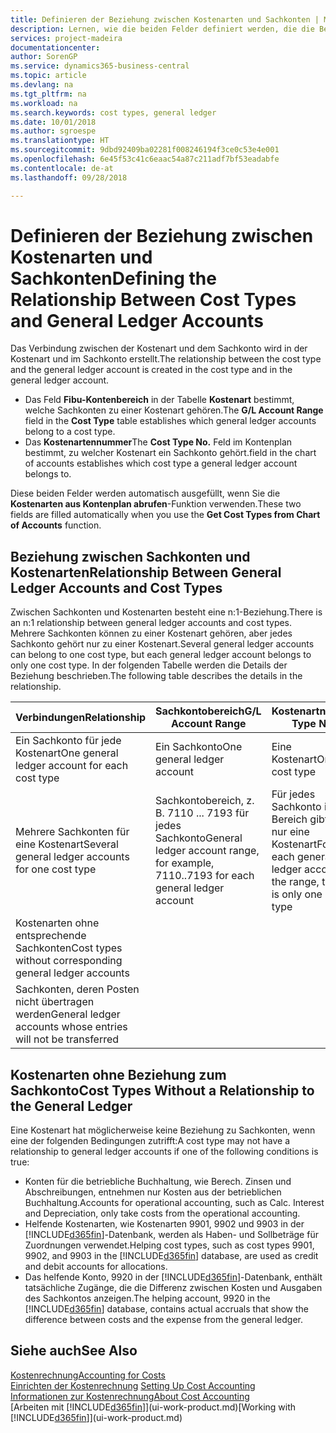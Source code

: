 ```yaml
---
title: Definieren der Beziehung zwischen Kostenarten und Sachkonten | Microsoft Docs
description: Lernen, wie die beiden Felder definiert werden, die die Beziehung zwischen Kostenart und Sachkonto festlegen
services: project-madeira
documentationcenter: 
author: SorenGP
ms.service: dynamics365-business-central
ms.topic: article
ms.devlang: na
ms.tgt_pltfrm: na
ms.workload: na
ms.search.keywords: cost types, general ledger
ms.date: 10/01/2018
ms.author: sgroespe
ms.translationtype: HT
ms.sourcegitcommit: 9dbd92409ba02281f008246194f3ce0c53e4e001
ms.openlocfilehash: 6e45f53c41c6eaac54a87c211adf7bf53eadabfe
ms.contentlocale: de-at
ms.lasthandoff: 09/28/2018

---
```

# <a name="defining-the-relationship-between-cost-types-and-general-ledger-accounts"></a><span data-ttu-id="83fff-103">Definieren der Beziehung zwischen Kostenarten und Sachkonten</span><span class="sxs-lookup"><span data-stu-id="83fff-103">Defining the Relationship Between Cost Types and General Ledger Accounts</span></span>
<span data-ttu-id="83fff-104">Das Verbindung zwischen der Kostenart und dem Sachkonto wird in der Kostenart und im Sachkonto erstellt.</span><span class="sxs-lookup"><span data-stu-id="83fff-104">The relationship between the cost type and the general ledger account is created in the cost type and in the general ledger account.</span></span>  

* <span data-ttu-id="83fff-105">Das Feld **Fibu-Kontenbereich** in der Tabelle **Kostenart** bestimmt, welche Sachkonten zu einer Kostenart gehören.</span><span class="sxs-lookup"><span data-stu-id="83fff-105">The **G/L Account Range** field in the **Cost Type** table establishes which general ledger accounts belong to a cost type.</span></span>  
* <span data-ttu-id="83fff-106">Das **Kostenartennummer**</span><span class="sxs-lookup"><span data-stu-id="83fff-106">The **Cost Type No.**</span></span> <span data-ttu-id="83fff-107">Feld im Kontenplan bestimmt, zu welcher Kostenart ein Sachkonto gehört.</span><span class="sxs-lookup"><span data-stu-id="83fff-107">field in the chart of accounts establishes which cost type a general ledger account belongs to.</span></span>  

<span data-ttu-id="83fff-108">Diese beiden Felder werden automatisch ausgefüllt, wenn Sie die **Kostenarten aus Kontenplan abrufen**-Funktion verwenden.</span><span class="sxs-lookup"><span data-stu-id="83fff-108">These two fields are filled automatically when you use the **Get Cost Types from Chart of Accounts** function.</span></span>  

## <a name="relationship-between-general-ledger-accounts-and-cost-types"></a><span data-ttu-id="83fff-109">Beziehung zwischen Sachkonten und Kostenarten</span><span class="sxs-lookup"><span data-stu-id="83fff-109">Relationship Between General Ledger Accounts and Cost Types</span></span>  
<span data-ttu-id="83fff-110">Zwischen Sachkonten und Kostenarten besteht eine n:1-Beziehung.</span><span class="sxs-lookup"><span data-stu-id="83fff-110">There is an n:1 relationship between general ledger accounts and cost types.</span></span> <span data-ttu-id="83fff-111">Mehrere Sachkonten können zu einer Kostenart gehören, aber jedes Sachkonto gehört nur zu einer Kostenart.</span><span class="sxs-lookup"><span data-stu-id="83fff-111">Several general ledger accounts can belong to one cost type, but each general ledger account belongs to only one cost type.</span></span> <span data-ttu-id="83fff-112">In der folgenden Tabelle werden die Details der Beziehung beschrieben.</span><span class="sxs-lookup"><span data-stu-id="83fff-112">The following table describes the details in the relationship.</span></span>  

|<span data-ttu-id="83fff-113">Verbindungen</span><span class="sxs-lookup"><span data-stu-id="83fff-113">Relationship</span></span>|<span data-ttu-id="83fff-114">**Sachkontobereich**</span><span class="sxs-lookup"><span data-stu-id="83fff-114">**G/L Account Range**</span></span>|<span data-ttu-id="83fff-115">**Kostenartnr.**</span><span class="sxs-lookup"><span data-stu-id="83fff-115">**Cost Type No.**</span></span>|  
|------------------|------------------------------------------------|-------------------------------------------|  
|<span data-ttu-id="83fff-116">Ein Sachkonto für jede Kostenart</span><span class="sxs-lookup"><span data-stu-id="83fff-116">One general ledger account for each cost type</span></span>|<span data-ttu-id="83fff-117">Ein Sachkonto</span><span class="sxs-lookup"><span data-stu-id="83fff-117">One general ledger account</span></span>|<span data-ttu-id="83fff-118">Eine Kostenart</span><span class="sxs-lookup"><span data-stu-id="83fff-118">One cost type</span></span>|  
|<span data-ttu-id="83fff-119">Mehrere Sachkonten für eine Kostenart</span><span class="sxs-lookup"><span data-stu-id="83fff-119">Several general ledger accounts for one cost type</span></span>|<span data-ttu-id="83fff-120">Sachkontobereich, z. B. 7110 ... 7193 für jedes Sachkonto</span><span class="sxs-lookup"><span data-stu-id="83fff-120">General ledger account range, for example, 7110..7193 for each general ledger account</span></span>|<span data-ttu-id="83fff-121">Für jedes Sachkonto im Bereich gibt es nur eine Kostenart</span><span class="sxs-lookup"><span data-stu-id="83fff-121">For each general ledger account in the range, there is only one cost type</span></span>|  
|<span data-ttu-id="83fff-122">Kostenarten ohne entsprechende Sachkonten</span><span class="sxs-lookup"><span data-stu-id="83fff-122">Cost types without corresponding general ledger accounts</span></span>|<Empty>||  
|<span data-ttu-id="83fff-123">Sachkonten, deren Posten nicht übertragen werden</span><span class="sxs-lookup"><span data-stu-id="83fff-123">General ledger accounts whose entries will not be transferred</span></span>||<Empty>|  

## <a name="cost-types-without-a-relationship-to-the-general-ledger"></a><span data-ttu-id="83fff-124">Kostenarten ohne Beziehung zum Sachkonto</span><span class="sxs-lookup"><span data-stu-id="83fff-124">Cost Types Without a Relationship to the General Ledger</span></span>  
<span data-ttu-id="83fff-125">Eine Kostenart hat möglicherweise keine Beziehung zu Sachkonten, wenn eine der folgenden Bedingungen zutrifft:</span><span class="sxs-lookup"><span data-stu-id="83fff-125">A cost type may not have a relationship to general ledger accounts if one of the following conditions is true:</span></span>  

* <span data-ttu-id="83fff-126">Konten für die betriebliche Buchhaltung, wie Berech. Zinsen und Abschreibungen, entnehmen nur Kosten aus der betrieblichen Buchhaltung.</span><span class="sxs-lookup"><span data-stu-id="83fff-126">Accounts for operational accounting, such as Calc. Interest and Depreciation, only take costs from the operational accounting.</span></span>  
* <span data-ttu-id="83fff-127">Helfende Kostenarten, wie Kostenarten 9901, 9902 und 9903 in der [!INCLUDE[d365fin](includes/d365fin_md.md)]-Datenbank, werden als Haben- und Sollbeträge für Zuordnungen verwendet.</span><span class="sxs-lookup"><span data-stu-id="83fff-127">Helping cost types, such as cost types 9901, 9902, and 9903 in the [!INCLUDE[d365fin](includes/d365fin_md.md)] database, are used as credit and debit accounts for allocations.</span></span>  
* <span data-ttu-id="83fff-128">Das helfende Konto, 9920 in der [!INCLUDE[d365fin](includes/d365fin_md.md)]-Datenbank, enthält tatsächliche Zugänge, die die Differenz zwischen Kosten und Ausgaben des Sachkontos anzeigen.</span><span class="sxs-lookup"><span data-stu-id="83fff-128">The helping account, 9920 in the [!INCLUDE[d365fin](includes/d365fin_md.md)] database, contains actual accruals that show the difference between costs and the expense from the general ledger.</span></span>  

## <a name="see-also"></a><span data-ttu-id="83fff-129">Siehe auch</span><span class="sxs-lookup"><span data-stu-id="83fff-129">See Also</span></span>  
[<span data-ttu-id="83fff-130">Kostenrechnung</span><span class="sxs-lookup"><span data-stu-id="83fff-130">Accounting for Costs</span></span>](finance-manage-cost-accounting.md)  
<span data-ttu-id="83fff-131">[Einrichten der Kostenrechnung](finance-set-up-cost-accounting.md) </span><span class="sxs-lookup"><span data-stu-id="83fff-131">[Setting Up Cost Accounting](finance-set-up-cost-accounting.md) </span></span>  
[<span data-ttu-id="83fff-132">Informationen zur Kostenrechnung</span><span class="sxs-lookup"><span data-stu-id="83fff-132">About Cost Accounting</span></span>](finance-about-cost-accounting.md)  
<span data-ttu-id="83fff-133">[Arbeiten mit [!INCLUDE[d365fin](includes/d365fin_md.md)]](ui-work-product.md)</span><span class="sxs-lookup"><span data-stu-id="83fff-133">[Working with [!INCLUDE[d365fin](includes/d365fin_md.md)]](ui-work-product.md)</span></span>

